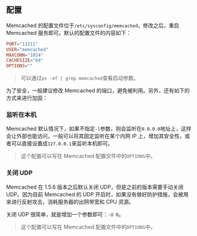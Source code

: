 ## 配置

Memcached 的配置文件位于`/etc/sysconfig/memcached`，修改之后，重启 Memcached 服务即可。默认的配置文件的内容如下：

```conf
PORT="11211"
USER="memcached"
MAXCONN="1024"
CACHESIZE="64"
OPTIONS=""
```

> 可以通过`ps -ef | grep memcached`查看启动参数。

为了安全，一般建议修改 Memcached 的端口，避免被利用。另外，还有如下的方式来进行加固：

### 监听在本机

Memcached 默认情况下，如果不指定`-l`参数，则会监听在`0.0.0.0`地址上，这样会让外部也能访问，一般可以将其固定监听在某个内网 IP 上，增加其安全性，或者可以直接设置成`127.0.0.1`来监听本机即可。

> 这个配置可以写在 Memcached 配置文件中的`OPTIONS`中。

### 关闭 UDP

Memcached 在 1.5.6 版本之后默认关闭 UDP，但是之前的版本需要手动关闭 UDP。因为目前 Memcached 的 UDP 开启时，如果没有做好防护措施，会被用来进行反射攻击，消耗服务器的出网带宽和 CPU 资源。

关闭 UDP 很简单，就是增加一个参数即可：`-U 0`。

> 这个配置可以写在 Memcached 配置文件中的`OPTIONS`中。



